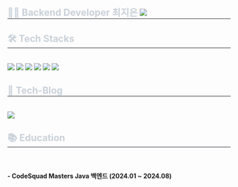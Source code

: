 <div align="start">
  <div style="text-align: left;">
    <h2 style="border-bottom: 1px solid #21262d; color: #c9d1d9;">👩‍💻 Backend Developer 최지은 <a href="mailto:wldms5221@gmail.com">
        <img src="https://img.shields.io/badge/Gmail-EA4335?style=flat&logo=Gmail&logoColor=white">
      </a></h2> 
  </div>
  <div style="text-align: left;">
    <h2 style="border-bottom: 1px solid #21262d; color: #c9d1d9;">🛠️ Tech Stacks</h2>
    <br>
    <div style="text-align: left;">
      <img src="https://img.shields.io/badge/Java-007396?style=flat&logo=Java&logoColor=white">
      <img src="https://img.shields.io/badge/Spring-6DB33F?style=flat&logo=Spring&logoColor=white">
      <img src="https://img.shields.io/badge/Docker-2496ED?style=flat&logo=Docker&logoColor=white">
      <img src="https://img.shields.io/badge/Amazon AWS-232F3E?style=flat&logo=Amazon AWS&logoColor=white">
      <img src="https://img.shields.io/badge/Amazon S3-569A31?style=flat&logo=Amazon S3&logoColor=white">
      <img src="https://img.shields.io/badge/MySQL-4479A1?style=flat&logo=MySQL&logoColor=white">
    </div>
  </div>
  <div style="text-align: left;">
    <h2 style="border-bottom: 1px solid #21262d; color: #c9d1d9;">📝 Tech-Blog</h2>
    <br>
    <div style="text-align: left;">
      <a href="https://velog.io/@wldms5221/posts">
        <img src="https://img.shields.io/badge/Velog-20C997?style=flat&logo=Velog&logoColor=white">
      </a>
    </div>
  </div>
  <div style="text-align: left;">
    <h2 style="border-bottom: 1px solid #21262d; color: #c9d1d9;">📚 Education</h2>
    <br>
    <div style="text-align: left;">
      <h4>- CodeSquad Masters Java 백엔드 (2024.01 ~ 2024.08)</h4>
    </div>
  </div>
</div>
